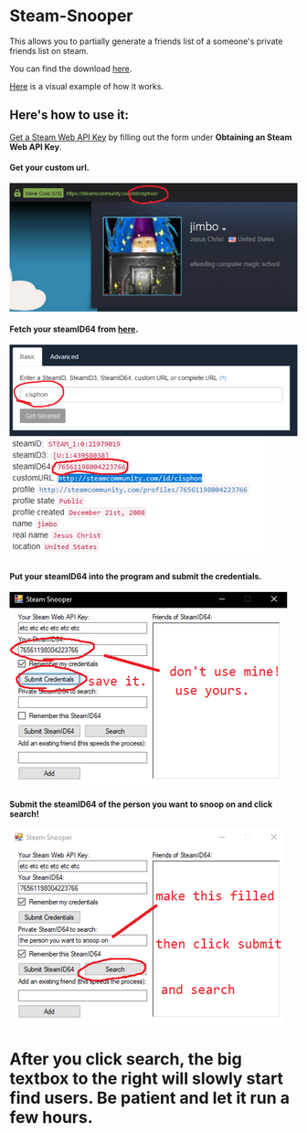 # Steam-Snooper

This allows you to partially generate a friends list of a someone's private friends list on steam.

You can find the download [here](https://github.com/cisphon/Steam-Snooper/releases).

[Here](https://github.com/cisphon/Steam-Snooper/blob/master/HOWITWORKS.md) is a visual example of how it works.

## Here's how to use it:
[Get a Steam Web API Key](https://steamcommunity.com/dev) by filling out the form under **Obtaining an Steam Web API Key**.

#### Get your custom url.
![one](https://github.com/cisphon/Steam-Snooper/blob/master/images/how_1.jpg)

#### Fetch your steamID64 from [here](https://steamidfinder.com/).
![two](https://github.com/cisphon/Steam-Snooper/blob/master/images/how_2.jpg)
![three](https://github.com/cisphon/Steam-Snooper/blob/master/images/how_3.jpg)

#### Put your steamID64 into the program and submit the credentials.
![four](https://github.com/cisphon/Steam-Snooper/blob/master/images/how_4.jpg)

#### Submit the steamID64 of the person you want to snoop on and click search!
![five](https://github.com/cisphon/Steam-Snooper/blob/master/images/how_5.jpg)

# After you click search, the big textbox to the right will slowly start find users. Be patient and let it run a few hours.
